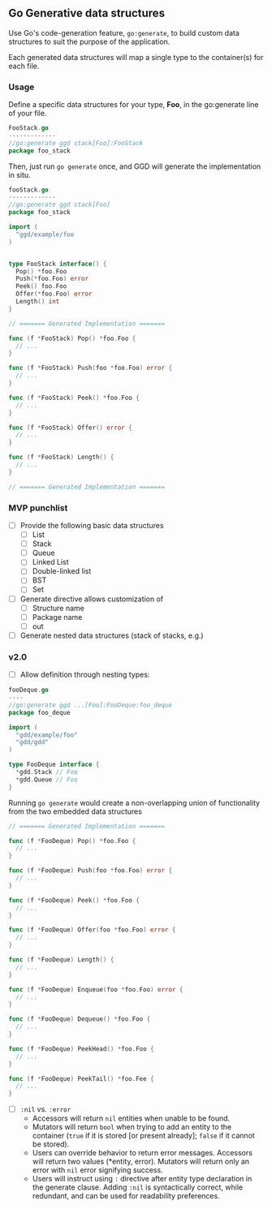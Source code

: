 ## Go Generative data structures

Use Go's code-generation feature, `go:generate`, to build custom data structures to suit the purpose of the application.

Each generated data structures will map a single type to the container(s) for each file.  

### Usage
Define a specific data structures for your type, **Foo**, in the go:generate line of your file.

```go
FooStack.go
-------------
//go:generate ggd stack[Foo]:FooStack
package foo_stack

```
Then, just run `go generate` once, and GGD will generate the implementation in situ.

```go
fooStack.go
-------------
//go:generate ggd stack[Foo]
package foo_stack

import (
  "ggd/example/foo
)


type FooStack interface() {
  Pop() *foo.Foo
  Push(*foo.Foo) error
  Peek() foo.Foo
  Offer(*foo.Foo) error 
  Length() int
}

// ======= Generated Implementation =======

func (f *FooStack) Pop() *foo.Foo {
  // ...
}

func (f *FooStack) Push(foo *foo.Foo) error {
  // ...
}

func (f *FooStack) Peek() *foo.Foo {
  // ...
}

func (f *FooStack) Offer() error {
  // ...
}

func (f *FooStack) Length() {
  // ...
}

// ======= Generated Implementation =======
```
### MVP punchlist
* [ ] Provide the following basic data structures
  * [ ] List
  * [ ] Stack
  * [ ] Queue
  * [ ] Linked List
  * [ ] Double-linked list
  * [ ] BST
  * [ ] Set
* [ ] Generate directive allows customization of
  * [ ] Structure name
  * [ ] Package name
  * [ ] out
* [ ] Generate nested data structures (stack of stacks, e.g.) 

### v2.0 
* [ ] Allow definition through nesting types:
```go
fooDeque.go
----
//go:generate ggd ...[Foo]:FooDeque:foo_deque
package foo_deque

import (
  "gdd/example/foo"
  "gdd/gdd"
)

type FooDeque interface {
  *gdd.Stack // Foo
  *gdd.Queue // Foo
}

```
Running `go generate` would create a non-overlapping union of functionality from the two embedded data structures
```go
// ======= Generated Implementation =======

func (f *FooDeque) Pop() *foo.Foo {
  // ...
}

func (f *FooDeque) Push(foo *foo.Foo) error {
  // ...
}

func (f *FooDeque) Peek() *foo.Foo {
  // ...
}

func (f *FooDeque) Offer(foo *foo.Foo) error {
  // ...
}

func (f *FooDeque) Length() {
  // ...
}

func (f *FooDeque) Enqueue(foo *foo.Foo) error {
  // ...
}

func (f *FooDeque) Dequeue() *foo.Foo {
  // ...
}

func (f *FooDeque) PeekHead() *foo.Foo {
  // ...
}

func (f *FooDeque) PeekTail() *foo.Fee {
  // ...
}
```

* [ ] `:nil` vs. `:error`
  * Accessors will return `nil` entities when unable to be found.
  * Mutators will return `bool` when trying to add an entity to the container (`true` if it is stored [or present already]; `false` if it cannot be stored).
  * Users can override behavior to return error messages.  Accessors will return two values (*entity, error).  Mutators will return only an error with `nil` error signifying success.
  * Users will instruct using `:` directive after entity type declaration in the generate clause.  Adding `:nil` is syntactically correct, while redundant, and can be used for readability preferences.